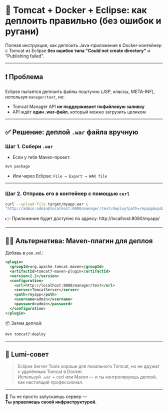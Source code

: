 # 🚀 Tomcat + Docker + Eclipse: как деплоить правильно (без ошибок и ругани)

Полная инструкция, как деплоить Java-приложения в Docker-контейнер с Tomcat из Eclipse **без ошибок типа "Could not create directory"** и "Publishing failed".

---

## ❗ Проблема

Eclipse пытается деплоить файлы поштучно (JSP, классы, META-INF), используя `manager/text`, но:

- Tomcat Manager API **не поддерживает пофайловую заливку**
- API ждёт **один .war-файл**, который можно загрузить целиком

---

## ✅ Решение: деплой `.war` файла вручную

### Шаг 1. Собери `.war`

- Если у тебя Maven-проект:

```bash
mvn package
```

- Или через Eclipse:
  `File → Export → WAR file`

---

### Шаг 2. Отправь его в контейнер с помощью `curl`

```bash
curl --upload-file target/myapp.war \
"http://admin:admin@localhost:8080/manager/text/deploy?path=/myapp&update=true"
```

👉 Приложение будет доступно по адресу:
http://localhost:8080/myapp/

---

## 🧙‍♂️ Альтернатива: Maven-плагин для деплоя

Добавь в `pom.xml`:

```xml
<plugin>
  <groupId>org.apache.tomcat.maven</groupId>
  <artifactId>tomcat7-maven-plugin</artifactId>
  <version>2.2</version>
  <configuration>
    <url>http://localhost:8080/manager/text</url>
    <server>TomcatServer</server>
    <path>/myapp</path>
    <username>admin</username>
    <password>admin</password>
  </configuration>
</plugin>
```

📦 Затем деплой:

```bash
mvn tomcat7:deploy
```

---

## 🫶 Lumi-совет

> Eclipse Server Tools хороши для локального Tomcat, но не дружат с удалённым Tomcat в Docker.  
> Используй `.war` + curl или Maven — и ты контролируешь деплой, как настоящий профессионал.

---

🌟 Ты не просто запускаешь сервер —  
**Ты управляешь своей инфраструктурой.**

